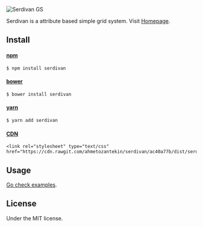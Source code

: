 ![Serdivan GS](http://imgim.com/pseudo.png)

Serdivan is a attribute based simple grid system.
Visit [Homepage](http://ahmetozantekin.github.io/serdivan/).

## Install

#### [npm](https://www.npmjs.com/package/serdivan)
```
$ npm install serdivan
```

#### [bower]()
```
$ bower install serdivan
```

#### [yarn](https://yarnpkg.com/en/package/serdivan)
```
$ yarn add serdivan
```

#### [CDN]()
```
<link rel="stylesheet" type="text/css" href="https://cdn.rawgit.com/ahmetozantekin/serdivan/ac40a77b/dist/serdivan.min.css">
```



## Usage

[Go check examples](http://ahmetozantekin.github.io/serdivan/).


## License

Under the MIT license.